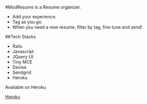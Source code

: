 #ModResume is a Resume organizer.
* Add your experience.
* Tag as you go.
* When you need a new resume, filter by tag, fine tune and send!

##Tech Stacks
* Rails
* Javascript
* JQuery UI
* Tiny MCE
* Devise
* Sendgrid
* Heroku


Available on Heroku

[Heroku](https://modresume.herokuapp.com/)
